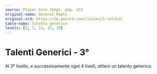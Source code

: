```yaml
---
source: Player Core (Eng), pag. 153
original-name: General Feats
original-srd: https://2e.aonsrd.com/classes/5-soldier
table-name: talento generico
levels: [3, 7, 11, 15, 19]
---
```


# Talenti Generici - 3°

Al 3° livello, e successivamente ogni 4 livelli, ottieni un talento generico.
